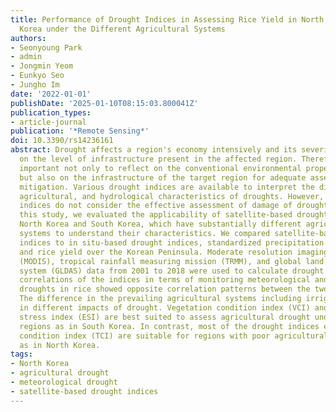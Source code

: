 ```yaml
---
title: Performance of Drought Indices in Assessing Rice Yield in North Korea and South
  Korea under the Different Agricultural Systems
authors:
- Seonyoung Park
- admin
- Jongmin Yeom
- Eunkyo Seo
- Jungho Im
date: '2022-01-01'
publishDate: '2025-01-10T08:15:03.800041Z'
publication_types:
- article-journal
publication: '*Remote Sensing*'
doi: 10.3390/rs14236161
abstract: Drought affects a region's economy intensively and its severity is based
  on the level of infrastructure present in the affected region. Therefore, it is
  important not only to reflect on the conventional environmental properties of drought,
  but also on the infrastructure of the target region for adequate assessment and
  mitigation. Various drought indices are available to interpret the distinctive meteorological,
  agricultural, and hydrological characteristics of droughts. However, these drought
  indices do not consider the effective assessment of damage of drought impact. In
  this study, we evaluated the applicability of satellite-based drought indices over
  North Korea and South Korea, which have substantially different agricultural infrastructure
  systems to understand their characteristics. We compared satellite-based drought
  indices to in situ-based drought indices, standardized precipitation index (SPI),
  and rice yield over the Korean Peninsula. Moderate resolution imaging spectroradiometer
  (MODIS), tropical rainfall measuring mission (TRMM), and global land data assimilation
  system (GLDAS) data from 2001 to 2018 were used to calculate drought indices. The
  correlations of the indices in terms of monitoring meteorological and agricultural
  droughts in rice showed opposite correlation patterns between the two countries.
  The difference in the prevailing agricultural systems including irrigation resulted
  in different impacts of drought. Vegetation condition index (VCI) and evaporative
  stress index (ESI) are best suited to assess agricultural drought under well-irrigated
  regions as in South Korea. In contrast, most of the drought indices except for temperature
  condition index (TCI) are suitable for regions with poor agricultural infrastructure
  as in North Korea.
tags:
- North Korea
- agricultural drought
- meteorological drought
- satellite-based drought indices
---
```

